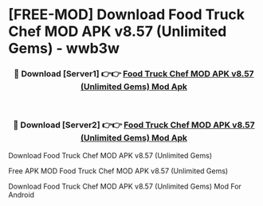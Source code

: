 # [FREE-MOD] Download Food Truck Chef MOD APK v8.57 (Unlimited Gems) - wwb3w


<div align="center">
<h3>🔴 Download [Server1] 👉👉 <a href="https://apk-comot.site?title=Food_Truck_Chef_MOD_APK_v8.57_(Unlimited_Gems)">Food Truck Chef MOD APK v8.57 (Unlimited Gems) Mod Apk</a></h3><br>

<h3>🔴 Download [Server2] 👉👉 <a href="https://apk-comot.site?title=Food_Truck_Chef_MOD_APK_v8.57_(Unlimited_Gems)">Food Truck Chef MOD APK v8.57 (Unlimited Gems) Mod Apk</a></h3>
</div>



Download Food Truck Chef MOD APK v8.57 (Unlimited Gems) 

Free APK MOD Food Truck Chef MOD APK v8.57 (Unlimited Gems) 

Download Food Truck Chef MOD APK v8.57 (Unlimited Gems) Mod For Android
